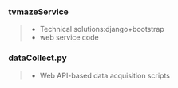### tvmazeService 
> * Technical solutions:django+bootstrap   
> * web service code

### dataCollect.py
> * Web API-based data acquisition scripts   